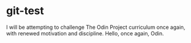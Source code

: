 # git-test
I will be attempting to challenge The Odin Project curriculum once again, with renewed motivation and discipline.
Hello, once again, Odin.